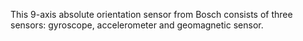 <FeatureList>

<Feature title="Bosch orientation sensor" image="imu">

This 9-axis absolute orientation sensor from Bosch consists of three sensors: gyroscope, accelerometer and geomagnetic sensor.
<FeatureWrapper>
  <FeatureLink variant="primary" title="Documentation" url="/tutorials/mkr-imu-shield/mkr-imu-shield-basics"/>
  <FeatureLink variant="secondary" title="Library" url="https://www.arduino.cc/reference/en/libraries/mkrimu/"/>
</FeatureWrapper>
</Feature>


</FeatureList>

